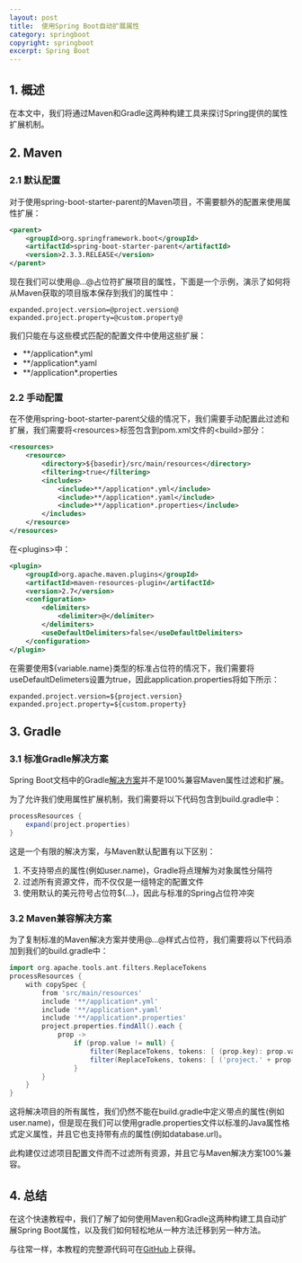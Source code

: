 ```yaml
---
layout: post
title:  使用Spring Boot自动扩展属性
category: springboot
copyright: springboot
excerpt: Spring Boot
---
```


## 1. 概述

在本文中，我们将通过Maven和Gradle这两种构建工具来探讨Spring提供的属性扩展机制。

## 2. Maven

### 2.1 默认配置

对于使用spring-boot-starter-parent的Maven项目，不需要额外的配置来使用属性扩展：

```xml
<parent>
    <groupId>org.springframework.boot</groupId>
    <artifactId>spring-boot-starter-parent</artifactId>
    <version>2.3.3.RELEASE</version>
</parent>
```

现在我们可以使用@...@占位符扩展项目的属性，下面是一个示例，演示了如何将从Maven获取的项目版本保存到我们的属性中：

```properties
expanded.project.version=@project.version@
expanded.project.property=@custom.property@
```

我们只能在与这些模式匹配的配置文件中使用这些扩展：

-   *\*/application\*.yml
-   *\*/application\*.yaml
-   *\*/application\*.properties

### 2.2 手动配置

在不使用spring-boot-starter-parent父级的情况下，我们需要手动配置此过滤和扩展，我们需要将<resources\>标签包含到pom.xml文件的<build\>部分：

```xml
<resources>
	<resource>
		<directory>${basedir}/src/main/resources</directory>
		<filtering>true</filtering>
		<includes>
			<include>**/application*.yml</include>
			<include>**/application*.yaml</include>
			<include>**/application*.properties</include>
		</includes>
	</resource>
</resources>
```

在<plugins\>中：

```xml
<plugin>
	<groupId>org.apache.maven.plugins</groupId>
	<artifactId>maven-resources-plugin</artifactId>
	<version>2.7</version>
	<configuration>
		<delimiters>
			<delimiter>@</delimiter>
		</delimiters>
		<useDefaultDelimiters>false</useDefaultDelimiters>
	</configuration>
</plugin>
```

在需要使用${variable.name}类型的标准占位符的情况下，我们需要将useDefaultDelimeters设置为true，因此application.properties将如下所示：

```properties
expanded.project.version=${project.version}
expanded.project.property=${custom.property}
```

## 3. Gradle

### 3.1 标准Gradle解决方案

Spring Boot文档中的Gradle[解决方案](https://docs.spring.io/spring-boot/docs/current/reference/html/howto-properties-and-configuration.html)并不是100%兼容Maven属性过滤和扩展。

为了允许我们使用属性扩展机制，我们需要将以下代码包含到build.gradle中：

```groovy
processResources {
    expand(project.properties)
}
```

这是一个有限的解决方案，与Maven默认配置有以下区别：

1.  不支持带点的属性(例如user.name)，Gradle将点理解为对象属性分隔符
2.  过滤所有资源文件，而不仅仅是一组特定的配置文件
3.  使用默认的美元符号占位符${...}，因此与标准的Spring占位符冲突

### 3.2 Maven兼容解决方案

为了复制标准的Maven解决方案并使用@...@样式占位符，我们需要将以下代码添加到我们的build.gradle中：

```groovy
import org.apache.tools.ant.filters.ReplaceTokens
processResources {
	with copySpec {
		from 'src/main/resources'
		include '**/application*.yml'
		include '**/application*.yaml'
		include '**/application*.properties'
		project.properties.findAll().each {
			prop ->
				if (prop.value != null) {
					filter(ReplaceTokens, tokens: [ (prop.key): prop.value])
					filter(ReplaceTokens, tokens: [ ('project.' + prop.key): prop.value])
				}
		}
	}
}
```

这将解决项目的所有属性，我们仍然不能在build.gradle中定义带点的属性(例如user.name)，但是现在我们可以使用gradle.properties文件以标准的Java属性格式定义属性，并且它也支持带有点的属性(例如database.url)。

此构建仅过滤项目配置文件而不过滤所有资源，并且它与Maven解决方案100%兼容。

## 4. 总结

在这个快速教程中，我们了解了如何使用Maven和Gradle这两种构建工具自动扩展Spring Boot属性，以及我们如何轻松地从一种方法迁移到另一种方法。

与往常一样，本教程的完整源代码可在[GitHub](https://github.com/tuyucheng7/taketoday-tutorial4j/tree/master/spring-boot-modules/spring-boot-property-exp)上获得。
